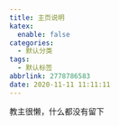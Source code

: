 ```yaml
---
title: 主页说明
katex:
  enable: false
categories:
  - 默认分类
tags:
  - 默认标签
abbrlink: 2778786583
date: 2020-11-11 11:11:11
---
```


教主很懒，什么都没有留下
